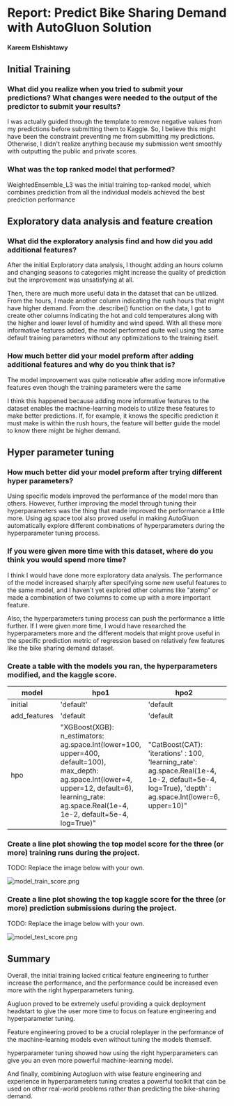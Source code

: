 # Report: Predict Bike Sharing Demand with AutoGluon Solution
#### Kareem Elshishtawy

## Initial Training
### What did you realize when you tried to submit your predictions? What changes were needed to the output of the predictor to submit your results?
I was actually guided through the template to remove negative values from my predictions before submitting them to Kaggle. So, I believe this might have been the constraint preventing me from submitting my predictions. Otherwise, I didn't realize anything because my submission went smoothly with outputting the public and private scores.

### What was the top ranked model that performed?
WeightedEnsemble_L3 was the initial training top-ranked model, which combines prediction from all the individual models achieved the best prediction performance

## Exploratory data analysis and feature creation
### What did the exploratory analysis find and how did you add additional features?
After the initial Exploratory data analysis, I thought adding an hours column and changing seasons to categories might increase the quality of prediction but the improvement was unsatisfying at all. 

Then, there are much more useful data in the dataset that can be utilized. From the hours, I made another column indicating the rush hours that might have higher demand. From the .describe() function on the data, I got to create other columns indicating the hot and cold temperatures along with the higher and lower level of humidity and wind speed. With all these more informative features added, the model performed quite well using the same default training parameters without any optimizations to the training itself.

### How much better did your model preform after adding additional features and why do you think that is?
The model improvement was quite noticeable after adding more informative features even though the training parameters were the same 

I think this happened because adding more informative features to the dataset enables the machine-learning models to utilize these features to make better predictions. If, for example, it knows the specific prediction it must make is within the rush hours, the feature will better guide the model to know there might be higher demand.

## Hyper parameter tuning
### How much better did your model preform after trying different hyper parameters?
Using specific models improved the performance of the model more than others. However, further improving the model through tuning their hyperparameters was the thing that made improved the performance a little more. Using ag.space tool also proved useful in making AutoGluon automatically explore different combinations of hyperparameters during the hyperparameter tuning process.

### If you were given more time with this dataset, where do you think you would spend more time?
I think I would have done more exploratory data analysis. The performance of the model increased sharply after specifying some new useful features to the same model, and I haven't yet explored other columns like "atemp" or made a combination of two columns to come up with a more important feature.

Also, the hyperparameters tuning process can push the performance a little further. If I were given more time, I would have researched the hyperparameters more and the different models that might prove useful in the specific prediction metric of regression based on relatively few features like the bike sharing demand dataset.

### Create a table with the models you ran, the hyperparameters modified, and the kaggle score.
|model|hpo1|hpo2|hpo3|score|
|--|--|--|--|--|
|initial|'default'|'default|'default|1.81009|
|add_features|'default|'default|'default|0.74577|
|hpo|"XGBoost(XGB): n_estimators: ag.space.Int(lower=100, upper=400, default=100), max_depth: ag.space.Int(lower=4, upper=12, default=6), learning_rate: ag.space.Real(1e-4, 1e-2, default=5e-4, log=True)"|"CatBoost(CAT): 'iterations' : 100, 'learning_rate': ag.space.Real(1e-4, 1e-2, default=5e-4, log=True), 'depth' : ag.space.Int(lower=6, upper=10)"|"Gradient Boosting Machine(GBM): 'num_boost_round': 100, 'num_leaves': ag.space.Int(lower=26, upper=66, default=36)"|0.49407|

### Create a line plot showing the top model score for the three (or more) training runs during the project.

TODO: Replace the image below with your own.

![model_train_score.png](img/model_train_score.png)

### Create a line plot showing the top kaggle score for the three (or more) prediction submissions during the project.

TODO: Replace the image below with your own.

![model_test_score.png](img/model_test_score.png)

## Summary
Overall, the initial training lacked critical feature engineering to further increase the performance, and the performance could be increased even more with the right hyperparameters tuning.

Augluon proved to be extremely useful providing a quick deployment headstart to give the user more time to focus on feature engineering and hyperparameter tuning.

Feature engineering proved to be a crucial roleplayer in the performance of the machine-learning models even without tuning the models themself.

hyperparameter tuning showed how using the right hyperparameters can give you an even more powerful machine-learning model.

And finally, combining Autogluon with wise feature engineering and experience in hyperparameters tuning creates a powerful toolkit that can be used on other real-world problems rather than predicting the bike-sharing demand.